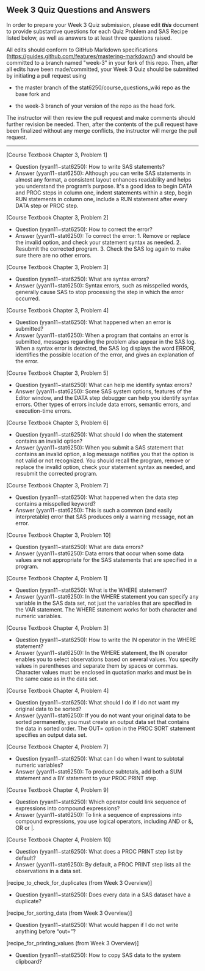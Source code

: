 ## Week 3 Quiz Questions and Answers

In order to prepare your Week 3 Quiz submission, please edit ***this*** document to provide substantive questions for each Quiz Problem and SAS Recipe listed below, as well as answers to at least three questions raised.

All edits should conform to GitHub Markdown specifications (https://guides.github.com/features/mastering-markdown/) and should be committed to a branch named "week-3" in your fork of this repo. Then, after all edits have been made/committed, your Week 3 Quiz should be submitted by initiating a pull request using

- the master branch of the stat6250/course_questions_wiki repo as the base fork and

- the week-3 branch of your version of the repo as the head fork.

The instructor will then review the pull request and make comments should further revision be needed. Then, after the contents of the pull request have been finalized without any merge conflicts, the instructor will merge the pull request.

********************************************************************************


[Course Textbook Chapter 3, Problem 1]
- Question (yyan11−stat6250): How to write SAS statements?
- Answer (yyan11−stat6250): Although you can write SAS statements in almost any format, a consistent layout enhances readability and helps you understand the program’s purpose. It's a good idea to begin DATA and PROC steps in column one, indent statements within a step, begin RUN statements in column one, include a RUN statement after every DATA step or PROC step. 




[Course Textbook Chapter 3, Problem 2]
- Question (yyan11−stat6250): How to correct the error?
- Answer (yyan11−stat6250): To correct the error: 1. Remove or replace the invalid option, and check your statement syntax as needed. 2. Resubmit the corrected program. 3. Check the SAS log again to make sure there are no other errors. 




[Course Textbook Chapter 3, Problem 3]
- Question (yyan11−stat6250): What are syntax errors?
- Answer (yyan11−stat6250): Syntax errors, such as misspelled words, generally cause SAS to stop processing the step in which the error occurred.



[Course Textbook Chapter 3, Problem 4]
- Question (yyan11−stat6250): What happened when an error is submitted?
- Answer (yyan11−stat6250):  When a program that contains an error is submitted, messages regarding the problem also appear in the SAS log. When a syntax error is detected, the SAS log displays the word ERROR, identifies the possible location of the error, and gives an explanation of the error.



[Course Textbook Chapter 3, Problem 5]
- Question (yyan11−stat6250): What can help me identify syntax errors?
- Answer (yyan11−stat6250): Some SAS system options, features of the Editor window, and the DATA step debugger can help you identify syntax errors. Other types of errors include data errors, semantic errors, and execution-time errors.



[Course Textbook Chapter 3, Problem 6]
- Question (yyan11−stat6250): What should I do when the statement contains an invalid option?
- Answer (yyan11−stat6250): When you submit a SAS statement that contains an invalid option, a log message notifies you that the option is not valid or not recognized. You should recall the program, remove or replace the invalid option, check your statement syntax as needed, and resubmit the corrected program.



[Course Textbook Chapter 3, Problem 7]
- Question (yyan11−stat6250): What happened when the data step contains a misspelled keyword?
- Answer (yyan11−stat6250): This is such a common (and easily interpretable) error that SAS produces only a warning message, not an error.



[Course Textbook Chapter 3, Problem 10]
- Question (yyan11−stat6250): What are data errors?
- Answer (yyan11−stat6250): Data errors that occur when some data values are not appropriate for the SAS statements that are specified in a program.



[Course Textbook Chapter 4, Problem 1]
- Question (yyan11−stat6250): What is the WHERE statement?
- Answer (yyan11−stat6250): In the WHERE statement you can specify any variable in the SAS data set, not just the variables that are specified in the VAR statement. The WHERE statement works for both character and numeric variables.



[Course Textbook Chapter 4, Problem 3]
- Question (yyan11−stat6250): How to write the IN operator in the WHERE statement?
- Answer (yyan11−stat6250): In the WHERE statement, the IN operator enables you to select observations based on several values. You specify values in parentheses and separate them by spaces or commas. Character values must be enclosed in quotation marks and must be in the same case as in the data set.



[Course Textbook Chapter 4, Problem 4]
- Question (yyan11−stat6250): What should I do if I do not want my original data to be sorted?
- Answer (yyan11−stat6250): If you do not want your original data to be sorted permanently, you must create an output data set that contains the data in sorted order. The OUT= option in the PROC SORT statement specifies an output data set. 



[Course Textbook Chapter 4, Problem 7]
- Question (yyan11−stat6250): What can I do when I want to subtotal numeric variables?
- Answer (yyan11−stat6250): To produce subtotals, add both a SUM statement and a BY statement to your PROC PRINT step.



[Course Textbook Chapter 4, Problem 9]
- Question (yyan11−stat6250): Which operator could link sequence of expressions into compound expressions?
- Answer (yyan11−stat6250): To link a sequence of expressions into compound expressions, you use logical operators, including AND or &, OR or |.



[Course Textbook Chapter 4, Problem 10]
- Question (yyan11−stat6250): What does a PROC PRINT step list by default?
- Answer (yyan11−stat6250): By default, a PROC PRINT step lists all the observations in a data set. 



[recipe_to_check_for_duplicates (from Week 3 Overview)]
- Question (yyan11−stat6250): Does every data in a SAS dataset have a duplicate?



[recipe_for_sorting_data (from Week 3 Overview)]
- Question (yyan11−stat6250): What would happen if I do not write anything before “out=”?


[recipe_for_printing_values (from Week 3 Overview)]
- Question (yyan11−stat6250): How to copy SAS data to the system clipboard?


